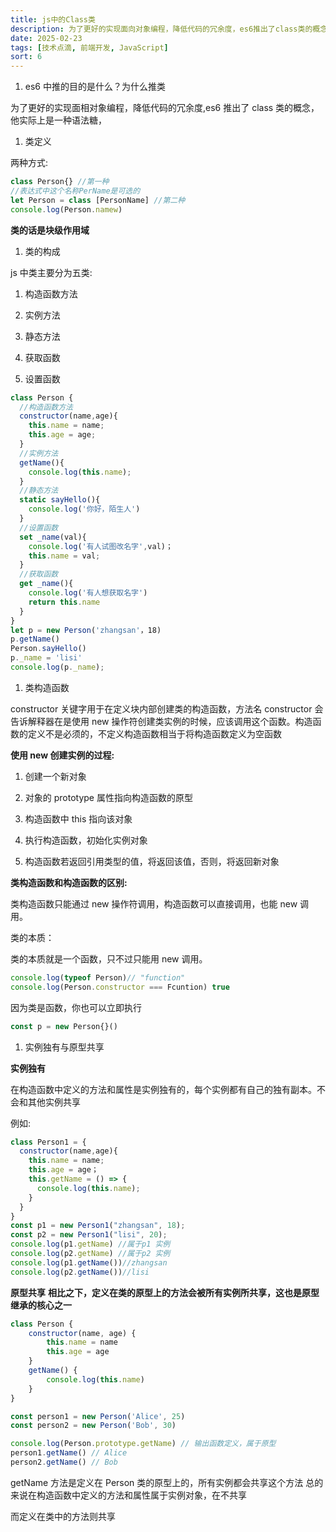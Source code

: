 ```yaml
---
title: js中的Class类
description: 为了更好的实现面向对象编程，降低代码的冗余度，es6推出了class类的概念。他实际上是一种语法糖，本质上利用的还是原型和构造函数的概念
date: 2025-02-23
tags: [技术点滴, 前端开发, JavaScript]
sort: 6
---
```


1. es6 中推的目的是什么？为什么推类

为了更好的实现面相对象编程，降低代码的冗余度,es6 推出了 class 类的概念，他实际上是一种语法糖，

1. 类定义

两种方式:

```javascript
class Person{} //第一种
//表达式中这个名称PerName是可选的
let Person = class [PersonName] //第二种
console.log(Person.namew)
```

**类的话是块级作用域**

1. 类的构成

js 中类主要分为五类:

1. 构造函数方法

2. 实例方法

3. 静态方法

4. 获取函数

5. 设置函数

```javascript
class Person {
  //构造函数方法
  constructor(name,age){
    this.name = name;
    this.age = age;
  }
  //实例方法
  getName(){
    console.log(this.name);
  }
  //静态方法
  static sayHello(){
    console.log('你好，陌生人')
  }
  //设置函数
  set _name(val){
    console.log('有人试图改名字',val)；
    this.name = val;
  }
  //获取函数
  get _name(){
    console.log('有人想获取名字')
    return this.name
  }
}
let p = new Person('zhangsan'，18)
p.getName()
Person.sayHello()
p._name = 'lisi'
console.log(p._name);
```

1. 类构造函数

constructor 关键字用于在定义块内部创建类的构造函数，方法名 constructor 会告诉解释器在是使用 new 操作符创建类实例的时候，应该调用这个函数。构造函数的定义不是必须的，不定义构造函数相当于将构造函数定义为空函数

**使用 new 创建实例的过程:**

1. 创建一个新对象

2. 对象的 prototype 属性指向构造函数的原型

3. 构造函数中 this 指向该对象

4. 执行构造函数，初始化实例对象

5. 构造函数若返回引用类型的值，将返回该值，否则，将返回新对象

**类构造函数和构造函数的区别:**

类构造函数只能通过 new 操作符调用，构造函数可以直接调用，也能 new 调用。

类的本质：

类的本质就是一个函数，只不过只能用 new 调用。

```javascript
console.log(typeof Person)// "function"
console.log(Person.constructor === Fcuntion) true
```

因为类是函数，你也可以立即执行

```javascript
const p = new Person{}()
```

1. 实例独有与原型共享

**实例独有**

在构造函数中定义的方法和属性是实例独有的，每个实例都有自己的独有副本。不会和其他实例共享

例如:

```javascript
class Person1 = {
  constructor(name,age){
    this.name = name;
    this.age = age；
    this.getName = () => {
      console.log(this.name);
    }
  }
}
const p1 = new Person1("zhangsan", 18);
const p2 = new Person1("lisi", 20);
console.log(p1.getName) //属于p1 实例
console.log(p2.getName) //属于p2 实例
console.log(p1.getName())//zhangsan
console.log(p2.getName())//lisi
```

**原型共享**
**相比之下，定义在类的原型上的方法会被所有实例所共享，这也是原型继承的核心之一**

```javascript
class Person {
    constructor(name, age) {
        this.name = name
        this.age = age
    }
    getName() {
        console.log(this.name)
    }
}

const person1 = new Person('Alice', 25)
const person2 = new Person('Bob', 30)

console.log(Person.prototype.getName) // 输出函数定义，属于原型
person1.getName() // Alice
person2.getName() // Bob
```

getName 方法是定义在 Person 类的原型上的，所有实例都会共享这个方法
总的来说在构造函数中定义的方法和属性属于实例对象，在不共享

而定义在类中的方法则共享
